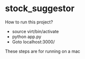 # stock_suggestor

How to run this project?
 
 * source virt/bin/activate
 * python app.py
 * Goto localhost:3000/


These steps are for running on a mac